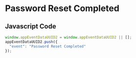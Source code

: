 # Password Reset Completed

### 

## Javascript Code
```js
window.appEventDataUUID2 = window.appEventDataUUID2 || [];
appEventDataUUID2.push({
  "event": "Password Reset Completed"
});
```





